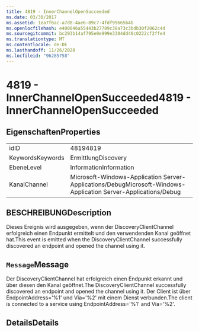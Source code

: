 ```yaml
---
title: 4819 - InnerChannelOpenSucceeded
ms.date: 03/30/2017
ms.assetid: 1ea7f6ac-a7d8-4ae6-89c7-4fdf99665b4b
ms.openlocfilehash: e400046a55443b27789c38a73c3bdb30f2062c4d
ms.sourcegitcommit: bc293b14af795e0e999e3304dd40c0222cf2ffe4
ms.translationtype: MT
ms.contentlocale: de-DE
ms.lasthandoff: 11/26/2020
ms.locfileid: "96285758"
---
```

# <a name="4819---innerchannelopensucceeded"></a><span data-ttu-id="c1e4f-102">4819 - InnerChannelOpenSucceeded</span><span class="sxs-lookup"><span data-stu-id="c1e4f-102">4819 - InnerChannelOpenSucceeded</span></span>

## <a name="properties"></a><span data-ttu-id="c1e4f-103">Eigenschaften</span><span class="sxs-lookup"><span data-stu-id="c1e4f-103">Properties</span></span>  
  
|||  
|-|-|  
|<span data-ttu-id="c1e4f-104">id</span><span class="sxs-lookup"><span data-stu-id="c1e4f-104">ID</span></span>|<span data-ttu-id="c1e4f-105">4819</span><span class="sxs-lookup"><span data-stu-id="c1e4f-105">4819</span></span>|  
|<span data-ttu-id="c1e4f-106">Keywords</span><span class="sxs-lookup"><span data-stu-id="c1e4f-106">Keywords</span></span>|<span data-ttu-id="c1e4f-107">Ermittlung</span><span class="sxs-lookup"><span data-stu-id="c1e4f-107">Discovery</span></span>|  
|<span data-ttu-id="c1e4f-108">Ebene</span><span class="sxs-lookup"><span data-stu-id="c1e4f-108">Level</span></span>|<span data-ttu-id="c1e4f-109">Information</span><span class="sxs-lookup"><span data-stu-id="c1e4f-109">Information</span></span>|  
|<span data-ttu-id="c1e4f-110">Kanal</span><span class="sxs-lookup"><span data-stu-id="c1e4f-110">Channel</span></span>|<span data-ttu-id="c1e4f-111">Microsoft-Windows-Application Server-Applications/Debug</span><span class="sxs-lookup"><span data-stu-id="c1e4f-111">Microsoft-Windows-Application Server-Applications/Debug</span></span>|  
  
## <a name="description"></a><span data-ttu-id="c1e4f-112">BESCHREIBUNG</span><span class="sxs-lookup"><span data-stu-id="c1e4f-112">Description</span></span>  

 <span data-ttu-id="c1e4f-113">Dieses Ereignis wird ausgegeben, wenn der DiscoveryClientChannel erfolgreich einen Endpunkt ermittelt und den verwendenden Kanal geöffnet hat.</span><span class="sxs-lookup"><span data-stu-id="c1e4f-113">This event is emitted when the DiscoveryClientChannel successfully discovered an endpoint and opened the channel using it.</span></span>  
  
## <a name="message"></a><span data-ttu-id="c1e4f-114">`Message`</span><span class="sxs-lookup"><span data-stu-id="c1e4f-114">Message</span></span>  

 <span data-ttu-id="c1e4f-115">Der DiscoveryClientChannel hat erfolgreich einen Endpunkt erkannt und über diesen den Kanal geöffnet.</span><span class="sxs-lookup"><span data-stu-id="c1e4f-115">The DiscoveryClientChannel successfully discovered an endpoint and opened the channel using it.</span></span> <span data-ttu-id="c1e4f-116">Der Client ist über EndpointAddress='%1' und Via='%2' mit einem Dienst verbunden.</span><span class="sxs-lookup"><span data-stu-id="c1e4f-116">The client is connected to a service using EndpointAddress='%1' and Via='%2'.</span></span>  
  
## <a name="details"></a><span data-ttu-id="c1e4f-117">Details</span><span class="sxs-lookup"><span data-stu-id="c1e4f-117">Details</span></span>
